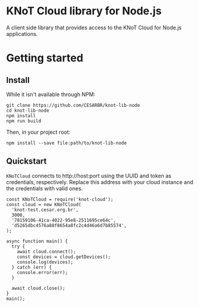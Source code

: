 # KNoT Cloud library for Node.js

A client side library that provides access to the KNoT Cloud for Node.js applications.

# Getting started

## Install

While it isn't available through NPM:

```
git clone https://github.com/CESARBR/knot-lib-node
cd knot-lib-node
npm install
npm run build
```

Then, in your project root:

```
npm install --save file:path/to/knot-lib-node
```

## Quickstart

`KNoTCloud` connects to http://host:port using the UUID and token as credentials, respectively. Replace this address with your cloud instance and the credentials with valid ones.

```
const KNoTCloud = require('knot-cloud');
const cloud = new KNoTCloud(
  'knot-test.cesar.org.br',
  3000,
  '78159106-41ca-4022-95e8-2511695ce64c',
  'd5265dbc4576a88f8654a8fc2c4d46a6d7b85574',
);

async function main() {
  try {
    await cloud.connect();
    const devices = cloud.getDevices();
    console.log(devices);
  } catch (err) {
    console.error(err);
  }

  await cloud.close();
}
main();
```
